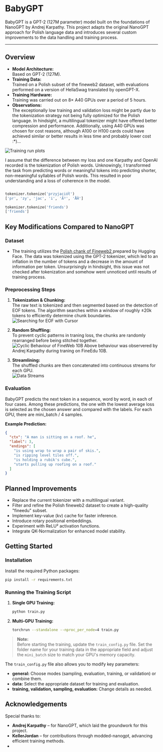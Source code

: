 
# BabyGPT

BabyGPT is a GPT-2 (127M parameter) model built on the foundations of NanoGPT by Andrej Karpathy. This project adapts the original NanoGPT approach for Polish language data and introduces several custom improvements to the data handling and training process.

---

## Overview

- **Model Architecture:**  
  Based on GPT-2 (127M).  
- **Training Data:**  
  Trained on a Polish subset of the fineweb2 dataset, with evaluations performed on a version of HellaSwag translated by openGPT-X.
- **Training Hardware:**  
  Training was carried out on 8× A40 GPUs over a period of 5 hours.
- **Observations:**  
  The exceptionally low training and validation loss might be partly due to the tokenization strategy not being fully optimized for the Polish language. In hindsight, a multilingual tokenizer might have offered better compression and performance. Additionally, using A40 GPUs was chosen for cost reasons, although A100 or H100 cards could have achieved similar or better results in less time and probably lower cost :*)...

![Training run plots](https://github.com/user-attachments/assets/2d227e5c-dd4d-43a1-bf3d-8e42935216a5)

I assume that the difference between my loss and one Karpathy and OpenAI recorded is the tokenization of Polish words. Unknowingly, I transformed the task from predicting words or meaningful tokens into predicting shorter, non-meaningful syllables of Polish words. This resulted in poor understanding and a loss of coherence in the model.

```python

tokenizer.tokenize('przyjaciół')
['pr', 'zy', 'jac', 'i', 'Ã³', 'ÅĤ']

tokenizer.tokenize('friends')
['friends']
```

## Key Modifications Compared to NanoGPT


### Dataset
- The training utilizes the [Polish chank of Fineweb2 ](https://huggingface.co/datasets/HuggingFaceFW/fineweb-2) prepared by Hugging Face. The data was tokenized using the GPT-2 tokenizer, which led to an inflation in the number of tokens and a decrease in the amount of information per token. Unsurprisingly in hindsight, this issue was not checked after tokenization and somehow went unnoticed until results of training process.


### Preprocessing Steps
1. **Tokenization & Chunking:**  
   The raw text is tokenized and then segmented based on the detection of EOF tokens. The algorithm searches within a window of roughly ±20k tokens to efficiently determine chunk boundaries.  
   ![Searching for EOF with Cursor](https://github.com/user-attachments/assets/ae086ce9-3706-4b72-9a21-546dca585bbb)

2. **Random Shuffling:**  
   To prevent cyclic patterns in traning loss, the chunks are randomly rearranged before being stitched together. 
   ![Cyclic Behaviour of FineWeb 10B](https://github.com/user-attachments/assets/42c3391f-cd66-47b1-97d8-c6eb7ce14f86)
   Above behaviour was observered by Andrej Karpathy during traning on FineEdu 10B.  

3. **Streamlining:**  
   The shuffled chunks are then concatenated into continuous streams for each GPU.  
   ![Data Streams](https://github.com/user-attachments/assets/45fd8109-6356-44dc-a421-2cca32dff8c8)

### Evaluation
BabyGPT predicts the next token in a sequence, word by word, in each of four cases. Among these predictions, the one with the lowest average loss is selected as the chosen answer and compared with the labels. For each GPU, there are mini_batch / 4 samples.

**Example Prediction:**
```json
{
  "ctx": "A man is sitting on a roof. he",
  "label": 3,
  "endings": [
    "is using wrap to wrap a pair of skis.",
    "is ripping level tiles off.",
    "is holding a rubik's cube.",
    "starts pulling up roofing on a roof."
  ]
}
```



## Planned Improvements

- Replace the current tokenizer with a multilingual variant.
- Filter and refine the Polish fineweb2 dataset to create a high-quality "fineedu" subset.
- Implement key-value (kv) cache for faster inference.
- Introduce rotary positional embeddings.
- Experiment with ReLU² activation functions.
- Integrate QK-Normalization for enhanced model stability.



## Getting Started

### Installation

Install the required Python packages:
```bash
pip install -r requirements.txt
```

### Running the Training Script

1. **Single GPU Training:**
   ```bash
   python train.py
   ```

2. **Multi-GPU Training:**
   ```bash
   torchrun --standalone --nproc_per_node=4 train.py
   ```

> **Note:**  
> Before starting the training, update the `train_config.py` file. Set the folder name for your training data in the appropriate field and adjust the `mini_batch` size to match your GPU's memory capacity.

The `train_config.py` file also allows you to modify key parameters:
- **general:** Choose modes (sampling, evaluation, training, or validation) or combine them.
- **data:** Select the appropriate dataset for training and evaluation.
- **training, validation, sampling, evaluation:** Change details as needed.



## Acknowledgements

Special thanks to:
- **Andrej Karpathy** – for NanoGPT, which laid the groundwork for this project.
- **KellerJordan** – for contributions through modded-nanogpt, advancing efficient training methods.
- 


